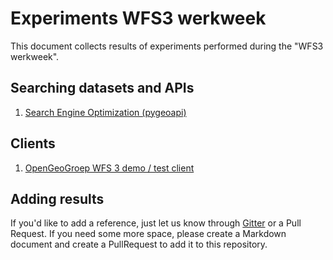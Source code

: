 # Experiments WFS3 werkweek
This document collects results of experiments performed during the "WFS3 werkweek".

## Searching datasets and APIs
1. [Search Engine Optimization (pygeoapi)](https://github.com/geopython/pygeoapi/wiki/SEO)

## Clients
1. [OpenGeoGroep WFS 3 demo / test client](https://opengeogroep.github.io/wfs3-experiment/client/leafletjsdemo/)

## Adding results
If you'd like to add a reference, just let us know through [Gitter](https://gitter.im/Geonovum/wfs3-experiments) or a Pull Request.
If you need some more space, please create a Markdown document and create a PullRequest to add it to this repository.
